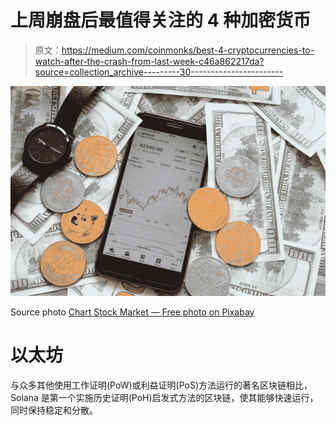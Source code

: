 # 上周崩盘后最值得关注的 4 种加密货币

> 原文：<https://medium.com/coinmonks/best-4-cryptocurrencies-to-watch-after-the-crash-from-last-week-c46a862217da?source=collection_archive---------30----------------------->

![](img/73af235be864bfe7ade62b97ee08c54f.png)

Source photo [Chart Stock Market — Free photo on Pixabay](https://pixabay.com/photos/chart-stock-market-iphone-dollars-6716410/)

# 以太坊

与众多其他使用工作证明(PoW)或利益证明(PoS)方法运行的著名区块链相比，Solana 是第一个实施历史证明(PoH)启发式方法的区块链，使其能够快速运行，同时保持稳定和分散。